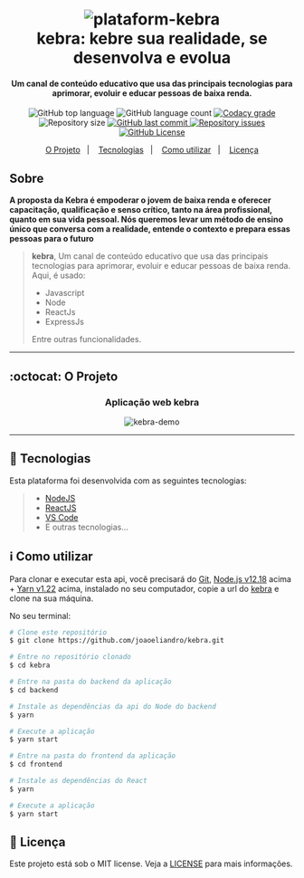 <h1 align="center">
    <img src="https://res.cloudinary.com/dy7l1wk3y/image/upload/v1610929061/kebra_uphf6o.png" alt="plataform-kebra" />
    <br>
    kebra: kebre sua realidade, se desenvolva e evolua
    <br>
</h1>

<h4 align="center">
  Um canal de conteúdo educativo que usa das principais tecnologias para aprimorar, evoluir e educar pessoas de baixa renda.
</h4>

<p align="center">
  <img alt="GitHub top language" src="https://img.shields.io/github/languages/top/joaoeliandro/kebra.svg">

  <img alt="GitHub language count" src="https://img.shields.io/github/languages/count/joaoeliandro/kebra.svg">

  <a href="https://www.codacy.com/app/joaoeliandro/kebra?utm_source=github.com&amp;utm_medium=referral&amp;utm_content=joaoeliandro/kebra&amp;utm_campaign=Badge_Grade">
    <img alt="Codacy grade" src="https://api.codacy.com/project/badge/Grade/691b85e51bf240b997ae6ff82ea41590">
  </a>

  <img alt="Repository size" src="https://img.shields.io/github/repo-size/joaoeliandro/kebra.svg">
  <a href="https://github.com/joaoeliandro/kebra/commits/master">
    <img alt="GitHub last commit" src="https://img.shields.io/github/last-commit/joaoeliandro/kebra.svg">
  </a>

  <a href="https://github.com/joaoeliandro/kebra/issues">
    <img alt="Repository issues" src="https://img.shields.io/github/issues/joaoeliandro/kebra.svg">
  </a>

  <a href="https://github.com/joaoeliandro/kebra/blob/master/LICENSE">
    <img alt="GitHub License" src="https://img.shields.io/github/license/joaoeliandro/kebra.svg">
  </a>
</p>

<p align="center">
  <a href="#octocat-o-projeto">O Projeto</a>&nbsp;&nbsp;&nbsp;|&nbsp;&nbsp;&nbsp;
  <a href="#rocket-tecnologias">Tecnologias</a>&nbsp;&nbsp;&nbsp;|&nbsp;&nbsp;&nbsp;
  <a href="#information_source-como-utilizar">Como utilizar</a>&nbsp;&nbsp;&nbsp;|&nbsp;&nbsp;&nbsp;
  <a href="#memo-licença">Licença</a>
</p>

## Sobre

**A proposta da Kebra é empoderar o jovem de baixa renda e oferecer capacitação, qualificação e senso crítico, tanto na área profissional, quanto em sua vida pessoal. Nós queremos levar um método de ensino único que conversa com a realidade, entende o contexto e prepara essas pessoas para o futuro**
> **kebra**, Um canal de conteúdo educativo que usa das principais tecnologias para aprimorar, evoluir e educar pessoas de baixa renda. Aqui, é usado:
> - Javascript
> - Node
> - ReactJs
> - ExpressJs
>
> Entre outras funcionalidades.

---

## :octocat: O Projeto

<h3 align="center">Aplicação web kebra</h3>
<p align="center">
    <img src="https://drive.google.com/uc?export=view&id=15krmtBk-AjxkCl4PiwAQFWk3TpOVPjO1" alt="kebra-demo" />
</p>

---

## :rocket: Tecnologias

Esta plataforma foi desenvolvida com as seguintes tecnologias:

> - [NodeJS](https://nodejs.org)
> - [ReactJS](https://pt-br.reactjs.org/)
> - [VS Code](https://code.visualstudio.com/)
> - E outras tecnologias...

## :information_source: Como utilizar

Para clonar e executar esta api, você precisará do [Git](https://git-scm.com), [Node.js v12.18][nodejs] acima + [Yarn v1.22][yarn] acima, instalado no seu computador, copie a url do [kebra](https://github.com/joaoeliandro/kebra) e clone na sua máquina.

No seu terminal:

```bash
# Clone este repositório
$ git clone https://github.com/joaoeliandro/kebra.git

# Entre no repositório clonado
$ cd kebra

# Entre na pasta do backend da aplicação
$ cd backend

# Instale as dependências da api do Node do backend
$ yarn

# Execute a aplicação
$ yarn start

# Entre na pasta do frontend da aplicação
$ cd frontend

# Instale as dependências do React
$ yarn

# Execute a aplicação
$ yarn start
```

## :memo: Licença

Este projeto está sob o MIT license. Veja a [LICENSE](https://github.com/joaoeliandro/kebra/blob/master/LICENSE) para mais informações.

[nodejs]: https://nodejs.org/
[yarn]: https://yarnpkg.com/